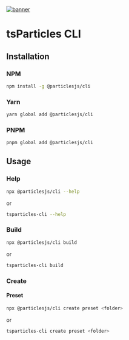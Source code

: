 [![banner](https://particles.js.org/images/banner2.png)](https://particles.js.org)

# tsParticles CLI

## Installation

### NPM

```bash
npm install -g @particlesjs/cli
```

### Yarn

```bash
yarn global add @particlesjs/cli
```

### PNPM

```bash
pnpm global add @particlesjs/cli
```

## Usage

### Help

```bash
npx @particlesjs/cli --help
```

or

```bash
tsparticles-cli --help
```

### Build

```bash
npx @particlesjs/cli build
```

or

```bash
tsparticles-cli build
```

### Create

#### Preset

```bash
npx @particlesjs/cli create preset <folder>
```

or

```bash
tsparticles-cli create preset <folder>
```
